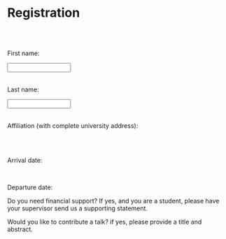 <Html>

<head> 

<h1>Registration</h1>

</head>


<br>

<br>

<form>

<label> First name: </label>       

<input type="text" name="firstname" size="15"/> <br> <br>

<label> Last name: </label>       

<input type="text" name="lastname" size="15"/> <br> <br>

<label> 

Affiliation (with complete university address):

</label> 
<br>

<br>

<label> 

Arrival date:

</label><br>
  
Departure date:
  
Do you need financial support? If yes, and you are a student, please have your supervisor send us a supporting statement.
  
Would you like to contribute a talk? if yes, please provide a title and abstract.


<br>

